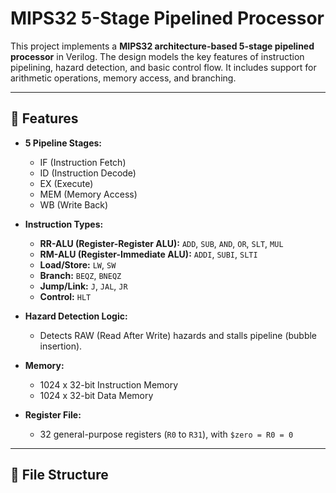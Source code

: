 # MIPS32 5-Stage Pipelined Processor

This project implements a **MIPS32 architecture-based 5-stage pipelined processor** in Verilog. The design models the key features of instruction pipelining, hazard detection, and basic control flow. It includes support for arithmetic operations, memory access, and branching.

---

## 🔧 Features

- **5 Pipeline Stages:**
  - IF (Instruction Fetch)
  - ID (Instruction Decode)
  - EX (Execute)
  - MEM (Memory Access)
  - WB (Write Back)

- **Instruction Types:**
  - **RR-ALU (Register-Register ALU):** `ADD`, `SUB`, `AND`, `OR`, `SLT`, `MUL`
  - **RM-ALU (Register-Immediate ALU):** `ADDI`, `SUBI`, `SLTI`
  - **Load/Store:** `LW`, `SW`
  - **Branch:** `BEQZ`, `BNEQZ`
  - **Jump/Link:** `J`, `JAL`, `JR`
  - **Control:** `HLT`

- **Hazard Detection Logic:**
  - Detects RAW (Read After Write) hazards and stalls pipeline (bubble insertion).

- **Memory:**
  - 1024 x 32-bit Instruction Memory
  - 1024 x 32-bit Data Memory

- **Register File:**
  - 32 general-purpose registers (`R0` to `R31`), with `$zero = R0 = 0`

---

## 📁 File Structure

